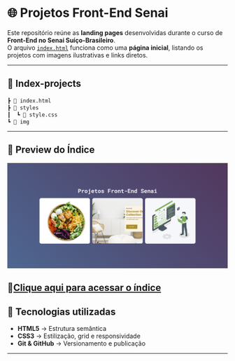 # 🌐 Projetos Front-End Senai

Este repositório reúne as **landing pages** desenvolvidas durante o curso de **Front-End no Senai Suíço-Brasileiro**.  
O arquivo [`index.html`](./index.html) funciona como uma **página inicial**, listando os projetos com imagens ilustrativas e links diretos.

---

## 📂 Index-projects

    ┣ 📄 index.html
    ┣ 📂 styles
    ┃  ┗ 📄 style.css
    ┗ 📂 img

---

## 🎨 Preview do Índice

![Preview da página índice](./assets/img/projects-image.png)

## 📍[Clique aqui para acessar o índice](https://senai-front-end-2gt7.vercel.app)


## 📌 Tecnologias utilizadas

- **HTML5** → Estrutura semântica
- **CSS3** → Estilização, grid e responsividade
- **Git & GitHub** → Versionamento e publicação

---
